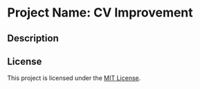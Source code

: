 # Project Name: CV Improvement

## Description

## License
This project is licensed under the [MIT License](LICENSE).

